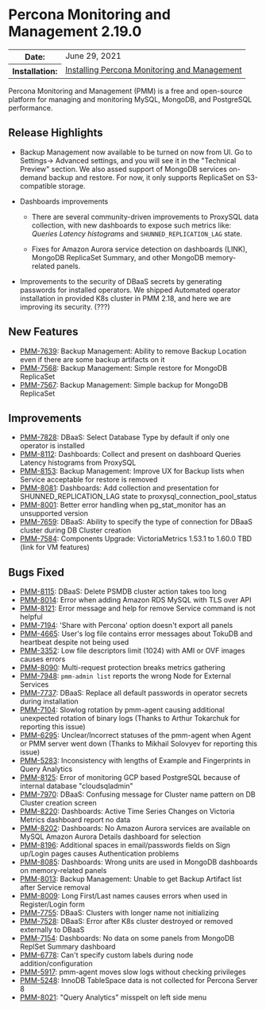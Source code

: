 # Percona Monitoring and Management 2.19.0

<table class="docutils field-list" frame="void" rules="none">
  <colgroup>
    <col class="field-name">
    <col class="field-body">
  </colgroup>
  <tbody valign="top">
    <tr class="field-odd field">
      <th class="field-name">Date:</th>
      <td class="field-body">June 29, 2021</td>
    </tr>
    <tr class="field-even field">
      <th class="field-name">Installation:</th>
      <td class="field-body">
        <a class="reference external" href="https://www.percona.com/software/pmm/quickstart">Installing Percona Monitoring and Management</a></td>
    </tr>
  </tbody>
</table>

Percona Monitoring and Management (PMM) is a free and open-source platform for managing and monitoring MySQL, MongoDB, and PostgreSQL performance.

## Release Highlights

- Backup Management now available to be turned on now from UI. Go to Settings-> Advanced settings, and you will see it in the "Technical Preview" section. We also assed support of MongoDB services on-demand backup and restore. For now, it only supports ReplicaSet on S3-compatible storage.

- Dashboards improvements

    - There are several community-driven improvements to ProxySQL data collection, with new dashboards to expose such metrics like: *Queries Latency histograms* and `SHUNNED_REPLICATION_LAG` state.

    - Fixes for Amazon Aurora service detection on dashboards (LINK), MongoDB ReplicaSet Summary, and other MongoDB memory-related panels.

- Improvements to the security of DBaaS secrets by generating passwords for installed operators. We shipped Automated operator installation in provided K8s cluster in PMM 2.18, and here we are improving its security.  (???)

## New Features

* [PMM-7639](https://jira.percona.com/browse/PMM-7639): Backup Management: Ability to remove Backup Location even if there are some backup artifacts on it
* [PMM-7568](https://jira.percona.com/browse/PMM-7568): Backup Management: Simple restore for MongoDB ReplicaSet
* [PMM-7567](https://jira.percona.com/browse/PMM-7567): Backup Management: Simple backup for MongoDB ReplicaSet



## Improvements

* [PMM-7828](https://jira.percona.com/browse/PMM-7828): DBaaS: Select Database Type by default if only one operator is installed
* [PMM-8112](https://jira.percona.com/browse/PMM-8112): Dashboards: Collect and present on dashboard Queries Latency histograms from ProxySQL
* [PMM-8153](https://jira.percona.com/browse/PMM-8153): Backup Management: Improve UX for Backup lists when Service acceptable for restore is removed
* [PMM-8081](https://jira.percona.com/browse/PMM-8081): Dashboards: Add collection and presentation for SHUNNED_REPLICATION_LAG state to proxysql_connection_pool_status
* [PMM-8001](https://jira.percona.com/browse/PMM-8001): Better error handling when pg_stat_monitor has an unsupported version
* [PMM-7659](https://jira.percona.com/browse/PMM-7659): DBaaS: Ability to specify the type of connection for DBaaS cluster during DB Cluster creation
* [PMM-7584](https://jira.percona.com/browse/PMM-7584): Components Upgrade: VictoriaMetrics 1.53.1 to 1.60.0 TBD (link for VM features)



## Bugs Fixed

* [PMM-8115](https://jira.percona.com/browse/PMM-8115): DBaaS: Delete PSMDB cluster action takes too long
* [PMM-8014](https://jira.percona.com/browse/PMM-8014): Error when adding Amazon RDS MySQL with TLS over API
* [PMM-8121](https://jira.percona.com/browse/PMM-8121): Error message and help for remove Service command is not helpful
* [PMM-7194](https://jira.percona.com/browse/PMM-7194): 'Share with Percona' option doesn't export all panels
* [PMM-4665](https://jira.percona.com/browse/PMM-4665): User's log file contains error messages about TokuDB and heartbeat despite not being used
* [PMM-3352](https://jira.percona.com/browse/PMM-3352): Low file descriptors limit (1024) with AMI or OVF images causes errors
* [PMM-8090](https://jira.percona.com/browse/PMM-8090): Multi-request protection breaks metrics gathering
* [PMM-7948](https://jira.percona.com/browse/PMM-7948): `pmm-admin list` reports the wrong Node for External Services
* [PMM-7737](https://jira.percona.com/browse/PMM-7737): DBaaS: Replace all default passwords in operator secrets during installation
* [PMM-7104](https://jira.percona.com/browse/PMM-7104): Slowlog rotation by pmm-agent causing additional unexpected rotation of binary logs (Thanks to Arthur Tokarchuk for reporting this issue)
* [PMM-6295](https://jira.percona.com/browse/PMM-6295): Unclear/Incorrect statuses of the pmm-agent when Agent or PMM server went down (Thanks to Mikhail Solovyev for reporting this issue)
* [PMM-5283](https://jira.percona.com/browse/PMM-5283): Inconsistency with lengths of Example and Fingerprints in Query Analytics
* [PMM-8125](https://jira.percona.com/browse/PMM-8125): Error of monitoring GCP based PostgreSQL because of internal database "cloudsqladmin"
* [PMM-7970](https://jira.percona.com/browse/PMM-7970): DBaaS: Confusing message for Cluster name pattern on DB Cluster creation screen
* [PMM-8220](https://jira.percona.com/browse/PMM-8220): Dashboards: Active Time Series Changes on Victoria Metrics dashboard report no data
* [PMM-8202](https://jira.percona.com/browse/PMM-8202): Dashboards: No Amazon Aurora services are available on MySQL Amazon Aurora Details dashboard for selection
* [PMM-8196](https://jira.percona.com/browse/PMM-8196): Additional spaces in email/passwords fields on Sign up/Login pages causes Authentication problems
* [PMM-8085](https://jira.percona.com/browse/PMM-8085): Dashboards: Wrong units are used in MongoDB dashboards on memory-related panels
* [PMM-8013](https://jira.percona.com/browse/PMM-8013): Backup Management: Unable to get Backup Artifact list after Service removal
* [PMM-8009](https://jira.percona.com/browse/PMM-8009): Long First/Last names causes errors when used in Register/Login form
* [PMM-7755](https://jira.percona.com/browse/PMM-7755): DBaaS: Clusters with longer name not initializing
* [PMM-7528](https://jira.percona.com/browse/PMM-7528): DBaaS: Error after K8s cluster destroyed or removed externally to DBaaS
* [PMM-7154](https://jira.percona.com/browse/PMM-7154): Dashboards: No data on some panels from MongoDB ReplSet Summary dashboard
* [PMM-6778](https://jira.percona.com/browse/PMM-6778): Can't specify custom labels during node addition/configuration
* [PMM-5917](https://jira.percona.com/browse/PMM-5917): pmm-agent moves slow logs without checking privileges
* [PMM-5248](https://jira.percona.com/browse/PMM-5248): InnoDB TableSpace data is not collected for Percona Server 8
* [PMM-8021](https://jira.percona.com/browse/PMM-8021): "Query Analytics" misspelt on left side menu

